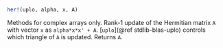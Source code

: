 ```julia
her!(uplo, alpha, x, A)
```

Methods for complex arrays only. Rank-1 update of the Hermitian matrix `A` with vector `x` as `alpha*x*x' + A`. [`uplo`](@ref stdlib-blas-uplo) controls which triangle of `A` is updated. Returns `A`.
